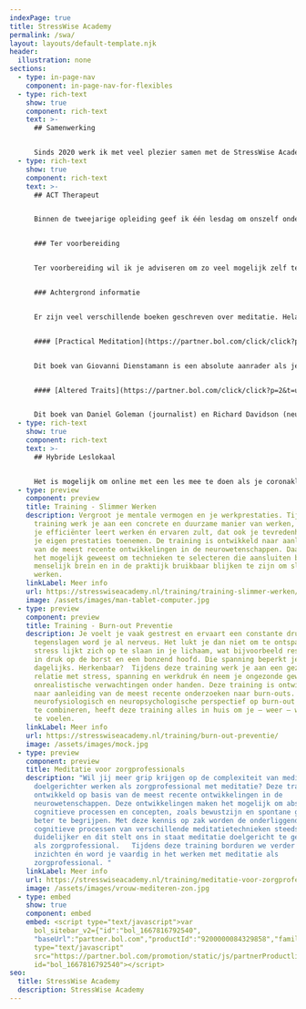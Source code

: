 ```yaml
---
indexPage: true
title: StressWise Academy
permalink: /swa/
layout: layouts/default-template.njk
header:
  illustration: none
sections:
  - type: in-page-nav
    component: in-page-nav-for-flexibles
  - type: rich-text
    show: true
    component: rich-text
    text: >-
      ## Samenwerking


      Sinds 2020 werk ik met veel plezier samen met de StressWise Academy. Ik geef regelmatig lessen binnen de tweejarige ACT-therapeutenopleiding als gastdocent over de werking van het menselijk brein tijdens meditatie-oefeningen en andere interventies. Daarnaast bied ik recent verschillende drie-daagse trainingen aan, namelijk Slimmer Werken, Burn-out Preventie én Meditatie voor zorgprofessionals.
  - type: rich-text
    show: true
    component: rich-text
    text: >-
      ## ACT Therapeut


      Binnen de tweejarige opleiding geef ik één lesdag om onszelf onder te dompelen in de wereld van de meditatie. Meditatie en Mindfulness heeft een prominente positie in ACT en andere therapieën. Tijdens de lesdag zullen we actief oefenen met verschillende meditatievormen en bekijken we de huidige wetenschappelijke kennis van meditatie en mindfulness. 


      ### Ter voorbereiding


      Ter voorbereiding wil ik je adviseren om zo veel mogelijk zelf te mediteren. Hoe meer meditatie-ervaring je hebt, hoe meer je uit deze lesdag zal halen. Weet je niet goed waar je moet beginnen, begin dan met het gebruik van een meditatieapp. Inmiddels stikt het van de meditatieapps, zoals Headspace en Calm. Ikzelf vind de nieuwere app, [Petit Bambou](https://www.petitbambou.com/nl), een erg prettige Nederlandstalige app om mee te beginnen. 


      ### Achtergrond informatie


      Er zijn veel verschillende boeken geschreven over meditatie. Helaas zitten er ook veel boeken tussen die de plank misslaan of zelfs incorrecte informatie verspreiden. Veel populaire meditatieboeken overdrijven de werking van meditatie en citeren onderzoeksresultaten die niet gereproduceerd kunnen worden. Er zijn twee boeken waar ik jullie op wil wijzen. 


      #### [Practical Meditation](https://partner.bol.com/click/click?p=2&t=url&s=1072144&f=TXL&url=https%3A%2F%2Fwww.bol.com%2Fnl%2Fnl%2Ff%2Fpractical-meditation%2F9200000084329858%2F&name=Practical%20Meditation%2C%20Giovanni%20Dienstmann)


      Dit boek van Giovanni Dienstamann is een absolute aanrader als je meditatie actief wil inzetten als zorgprofessional. Giovanni is in staat geweest een compact boek te schrijven en je kort kennis te laten maken met allerlei verschillende meditatiestromingen en oefeningen. Dit boek is een perfecte inspiratiebron als je zelf meditatie-oefeningen wil gaan ontwikkelen. 


      #### [Altered Traits](https://partner.bol.com/click/click?p=2&t=url&s=1072144&f=TXL&url=https%3A%2F%2Fwww.bol.com%2Fnl%2Fnl%2Ff%2Faltered-traits%2F9200000074437562%2F&name=Altered%20Traits)


      Dit boek van Daniel Goleman (journalist) en Richard Davidson (neurowetenschapper) is het boek als je jezelf wil verdiepen in de wetenschappelijke onderbouwde werking van meditatie. Ook al hebben Daniel en Richard een prachtig toegankelijk boek geschreven, het blijft een samenvatting van 20 jaar wetenschappelijk onderzoek naar meditatie.
  - type: rich-text
    show: true
    component: rich-text
    text: >-
      ## Hybride Leslokaal


      Het is mogelijk om online met een les mee te doen als je coronaklachten hebt. StressWise Academy heeft een hybride leslokaal waardoor je vanuit huis volwaardig mee kunt doen met de groep. In ons lokaal hangen grote schermen met luidsprekers waardoor je goed bent te zien en te horen voor je medestudenten. In het lokaal hangen camera’s en microfoons, zodat jij thuis goed kan zien en horen wat er gebeurt. Door professionele software kun je ook volwaardig deelnemen als de groep wordt opgedeeld in kleinere groepjes om te oefenen. Deze innovaties zijn natuurlijk geweldig in tijden van corona, maar ook als je niet aanwezig kunt zijn door ziekte of vakantie is het een uitkomst. Zo hoef je nooit meer een les te missen. Lees hieronder verder om snel een indruk te krijgen van onze cursussen of krijg antwoord op je vragen via onderstaande opties.
  - type: preview
    component: preview
    title: Training - Slimmer Werken
    description: Vergroot je mentale vermogen en je werkprestaties. Tijdens deze
      training werk je aan een concrete en duurzame manier van werken, waardoor
      je efficiënter leert werken én ervaren zult, dat ook je tevredenheid over
      je eigen prestaties toenemen. De training is ontwikkeld naar aanleiding
      van de meest recente ontwikkelingen in de neurowetenschappen. Daardoor is
      het mogelijk geweest om technieken te selecteren die aansluiten bij het
      menselijk brein en in de praktijk bruikbaar blijken te zijn om slimmer te
      werken.
    linkLabel: Meer info
    url: https://stresswiseacademy.nl/training/training-slimmer-werken/
    image: /assets/images/man-tablet-computer.jpg
  - type: preview
    component: preview
    title: Training - Burn-out Preventie
    description: Je voelt je vaak gestrest en ervaart een constante druk. Bij kleine
      tegenslagen word je al nerveus. Het lukt je dan niet om te ontspannen. De
      stress lijkt zich op te slaan in je lichaam, wat bijvoorbeeld resulteert
      in druk op de borst en een bonzend hoofd. Die spanning beperkt je
      dagelijks. Herkenbaar?  Tijdens deze training werk je aan een gezonde
      relatie met stress, spanning en werkdruk én neem je ongezonde gewoontes en
      onrealistische verwachtingen onder handen. Deze training is ontwikkeld
      naar aanleiding van de meest recente onderzoeken naar burn-outs. Door een
      neurofysiologisch en neuropsychologische perspectief op burn-out en stress
      te combineren, heeft deze training alles in huis om je – weer – weerbaar
      te voelen.
    linkLabel: Meer info
    url: https://stresswiseacademy.nl/training/burn-out-preventie/
    image: /assets/images/mock.jpg
  - type: preview
    component: preview
    title: Meditatie voor zorgprofessionals
    description: "Wil jij meer grip krijgen op de complexiteit van meditatie en
      doelgerichter werken als zorgprofessional met meditatie? Deze training is
      ontwikkeld op basis van de meest recente ontwikkelingen in de
      neurowetenschappen. Deze ontwikkelingen maken het mogelijk om abstracte
      cognitieve processen en concepten, zoals bewustzijn en spontane gedachten,
      beter te begrijpen. Met deze kennis op zak worden de onderliggende
      cognitieve processen van verschillende meditatietechnieken steeds
      duidelijker en dit stelt ons in staat meditatie doelgericht te gebruiken
      als zorgprofessional.   Tijdens deze training borduren we verder op deze
      inzichten én word je vaardig in het werken met meditatie als
      zorgprofessional. "
    linkLabel: Meer info
    url: https://stresswiseacademy.nl/training/meditatie-voor-zorgprofessionals/
    image: /assets/images/vrouw-mediteren-zon.jpg
  - type: embed
    show: true
    component: embed
    embed: <script type="text/javascript">var
      bol_sitebar_v2={"id":"bol_1667816792540",
      "baseUrl":"partner.bol.com","productId":"9200000084329858","familyId":"9200000084329858","siteId":"1072144","target":true,"rating":true,"price":true,"deliveryDescription":true,"button":true,"linkName":"Practical%20Meditation%2C%20Giovanni%20Dienstmann","linkSubId":""};</script><script
      type="text/javascript"
      src="https://partner.bol.com/promotion/static/js/partnerProductlinkV2.js"
      id="bol_1667816792540"></script>
seo:
  title: StressWise Academy
  description: StressWise Academy
---
```

